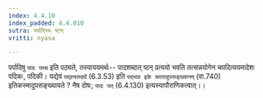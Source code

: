 ```yaml
---
index: 4.4.10
index_padded: 4.4.010
sutra: पर्पादिभ्यः ष्टन्
vritti: nyasa

---
```

पर्पादिषु `पादः पच्च` इति पठ्यते, तस्याययमर्थः-- पादशब्दात् ष्ठन् प्रत्ययो भवति तत्सन्नयोगेन चपदित्ययमादेशः पदिकः, पदिकी। यद्येवं `पद्यत्यतदर्थे` (6.3.53) इति `पद्भाव इके चरतावुपसङ्ख्यानम्` (वा.740) इतिकस्मादुपसङ्ख्यायते ? नैष दोषः; `पादः पत्` (6.4.130) इत्यस्यापौराणिकत्वात्।।
